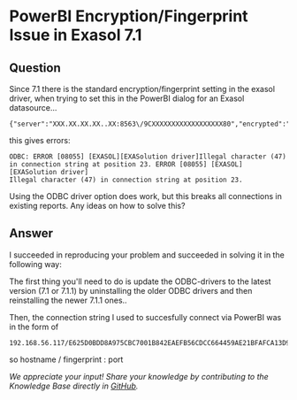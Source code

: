 # PowerBI Encryption/Fingerprint Issue in Exasol 7.1

## Question
Since 7.1 there is the standard encryption/fingerprint setting in the exasol driver, when trying to set this in the PowerBI dialog for an Exasol datasource...
 
```
{"server":"XXX.XX.XX.XX..XX:8563\/9CXXXXXXXXXXXXXXXXXX80","encrypted":"Yes"}
```
 
this gives errors:
 
```
ODBC: ERROR [08055] [EXASOL][EXASolution driver]Illegal character (47) in connection string at position 23. ERROR [08055] [EXASOL][EXASolution driver]
Illegal character (47) in connection string at position 23.
```
 
Using the ODBC driver option does work, but this breaks all connections in existing reports.
Any ideas on how to solve this?

## Answer
I succeeded in reproducing your problem and succeeded in solving it in the following way:

The first thing you'll need to do is update the ODBC-drivers to the latest version (7.1 or 7.1.1) by uninstalling the older ODBC drivers and then reinstalling the newer 7.1.1 ones..

Then, the connection string I used to succesfully connect via PowerBI was in the form of

```
192.168.56.117/E625D0BDD8A975CBC7001B842EAEFB56CDCC664459AE21BFAFCA13D9495D4D77:8563
```

so hostname / fingerprint : port

*We appreciate your input! Share your knowledge by contributing to the Knowledge Base directly in [GitHub](https://github.com/exasol/public-knowledgebase).* 
